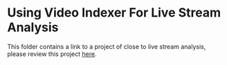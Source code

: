 # Using Video Indexer For Live Stream Analysis

<!-- 
Guidelines on README format: https://review.docs.microsoft.com/help/onboard/admin/samples/concepts/readme-template?branch=master

Guidance on onboarding samples to docs.microsoft.com/samples: https://review.docs.microsoft.com/help/onboard/admin/samples/process/onboarding?branch=master

Taxonomies for products and languages: https://review.docs.microsoft.com/new-hope/information-architecture/metadata/taxonomies?branch=master
-->

This folder contains a link to a project of close to live stream analysis, please review this project [here](https://github.com/Azure-Samples/media-services-dotnet-functions-integration/blob/master/media-functions-for-logic-app/LiveStreamAnalysis.md).



